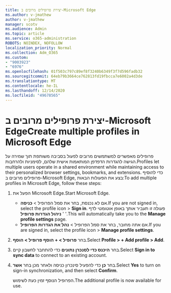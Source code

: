 ```yaml
---
title: יצירת פרופילים מרובים ב-Microsoft Edge
ms.author: v-jmathew
author: v-jmathew
manager: scotv
ms.audience: Admin
ms.topic: article
ms.service: o365-administration
ROBOTS: NOINDEX, NOFOLLOW
localization_priority: Normal
ms.collection: Adm_O365
ms.custom:
- "9003923"
- "6976"
ms.openlocfilehash: 01f503c797c89ef8f3240b6349f3f7d596fadb32
ms.sourcegitcommit: 64eb79b3664ce762813fd19fbcca7e6002a4d3de
ms.translationtype: MT
ms.contentlocale: he-IL
ms.lasthandoff: 12/14/2020
ms.locfileid: "49678565"
---
```

# <a name="create-multiple-profiles-in-microsoft-edge"></a><span data-ttu-id="18d61-102">יצירת פרופילים מרובים ב-Microsoft Edge</span><span class="sxs-lookup"><span data-stu-id="18d61-102">Create multiple profiles in Microsoft Edge</span></span>

<span data-ttu-id="18d61-103">פרופילים מאפשרים למשתמשים מרובים לפעול בסביבה משותפת תוך שמירה על הגישה להגדרות הדפדפן המותאמות אישית שלהם, לסימניות ולהרחבות.</span><span class="sxs-lookup"><span data-stu-id="18d61-103">Profiles let multiple users operate in a shared environment while maintaining access to their personalized browser settings, bookmarks, and extensions.</span></span> <span data-ttu-id="18d61-104">כדי להוסיף פרופילים מרובים ב-Microsoft Edge, בצע את הפעולות הבאות:</span><span class="sxs-lookup"><span data-stu-id="18d61-104">To add multiple profiles in Microsoft Edge, follow these steps:</span></span>

1. <span data-ttu-id="18d61-105">הפעל את Microsoft Edge.</span><span class="sxs-lookup"><span data-stu-id="18d61-105">Start Microsoft Edge.</span></span>
    - <span data-ttu-id="18d61-106">אם לא נכנסת, בחר את סמל הפרופיל > **כניסה**.</span><span class="sxs-lookup"><span data-stu-id="18d61-106">If you are not signed in, select the profile icon > **Sign in**.</span></span> <span data-ttu-id="18d61-107">פעולה זו תעביר אותך באופן אוטומטי לדף ' **ניהול הגדרות פרופיל** '.</span><span class="sxs-lookup"><span data-stu-id="18d61-107">This will automatically take you to the **Manage profile settings** page.</span></span>
    - <span data-ttu-id="18d61-108">אם אתה מחובר, בחר את סמל הפרופיל > **נהל את הגדרות הפרופיל**.</span><span class="sxs-lookup"><span data-stu-id="18d61-108">If you are signed in, select the profile icon > **Manage profile settings**.</span></span>
2. <span data-ttu-id="18d61-109">בחר **פרופיל > + הוסף פרופיל > הוסף**.</span><span class="sxs-lookup"><span data-stu-id="18d61-109">Select **Profile > + Add profile > Add**.</span></span>
3. <span data-ttu-id="18d61-110">בחר **היכנס כדי לסנכרן נתונים** כדי להתחבר לחשבון קיים.</span><span class="sxs-lookup"><span data-stu-id="18d61-110">Select **Sign in to sync data** to connect to an existing account.</span></span>
4. <span data-ttu-id="18d61-111">בחר **כן** כדי להפעיל סינכרון כניסה ולאחר מכן בחר **אשר**.</span><span class="sxs-lookup"><span data-stu-id="18d61-111">Select **Yes** to turn on sign-in synchronization, and then select **Confirm**.</span></span>

    <span data-ttu-id="18d61-112">הפרופיל הנוסף זמין כעת לשימוש.</span><span class="sxs-lookup"><span data-stu-id="18d61-112">The additional profile is now available for use.</span></span>
